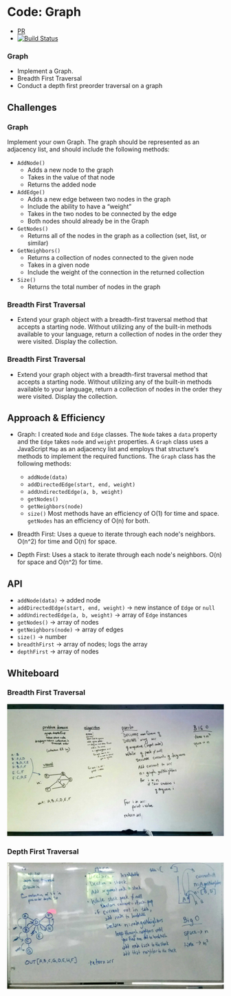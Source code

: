 # Code: Graph
* [PR](https://github.com/charmedsatyr-401-advanced-javascript/data-structures-and-algorithms/pull/26)
* [![Build Status](https://travis-ci.org/charmedsatyr-401-advanced-javascript/data-structures-and-algorithms.svg?branch=breadth-first-graph)](https://travis-ci.org/charmedsatyr-401-advanced-javascript/data-structures-and-algorithms)

### Graph
* Implement a Graph.
* Breadth First Traversal
* Conduct a depth first preorder traversal on a graph

## Challenges
### Graph
Implement your own Graph. The graph should be represented as an adjacency list, and should include the following methods:
* `AddNode()`
  * Adds a new node to the graph
  * Takes in the value of that node
  * Returns the added node
* `AddEdge()`
  * Adds a new edge between two nodes in the graph
  * Include the ability to have a “weight”
  * Takes in the two nodes to be connected by the edge
  * Both nodes should already be in the Graph
* `GetNodes()`
  * Returns all of the nodes in the graph as a collection (set, list, or similar)
* `GetNeighbors()`
  * Returns a collection of nodes connected to the given node
  * Takes in a given node
  * Include the weight of the connection in the returned collection
* `Size()`
  * Returns the total number of nodes in the graph
### Breadth First Traversal
* Extend your graph object with a breadth-first traversal method that accepts a starting node. Without utilizing any of the built-in methods available to your language, return a collection of nodes in the order they were visited. Display the collection.

### Breadth First Traversal
* Extend your graph object with a breadth-first traversal method that accepts a starting node. Without utilizing any of the built-in methods available to your language, return a collection of nodes in the order they were visited. Display the collection.


## Approach & Efficiency
* Graph: I created `Node` and `Edge` classes. The `Node` takes a `data` property and the `Edge` takes `node` and `weight` properties. A `Graph` class uses a JavaScript `Map` as an adjacency list and employs that structure's methods to implement the required functions. The `Graph` class has the following methods:

  * `addNode(data)`
  * `addDirectedEdge(start, end, weight)`
  * `addUndirectedEdge(a, b, weight)`
  * `getNodes()`
  * `getNeighbors(node)`
  * `size()`
  Most methods have an efficiency of O(1) for time and space. `getNodes` has an efficiency of O(n) for both.
* Breadth First: Uses a queue to iterate through each node's neighbors. O(n^2) for time and O(n) for space.
* Depth First: Uses a stack to iterate through each node's neighbors. O(n) for space and O(n^2) for time.

## API
* `addNode(data)` → added node
* `addDirectedEdge(start, end, weight)` → new instance of `Edge` or `null`
* `addUndirectedEdge(a, b, weight)` → array of `Edge` instances
* `getNodes()` → array of nodes
* `getNeighbors(node)` → array of edges
* `size()` → number
* `breadthFirst` → array of nodes; logs the array
* `depthFirst` → array of nodes

## Whiteboard

### Breadth First Traversal
![breadth-first-graph](../../assets/breadth-first-graph.jpg)

### Depth First Traversal
![depth-first-graph](../../assets/depth-first-graph.jpg)
